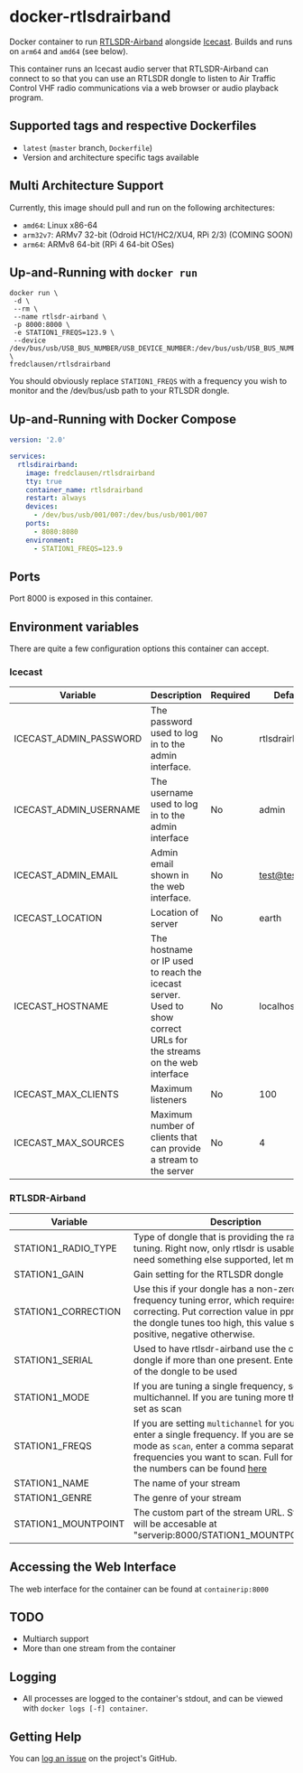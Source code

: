# docker-rtlsdrairband

Docker container to run [RTLSDR-Airband](https://github.com/szpajder/RTLSDR-Airband) alongside [Icecast](https://icecast.org). Builds and runs on `arm64` and `amd64` (see below).

This container runs an Icecast audio server that RTLSDR-Airband can connect to so that you can use an RTLSDR dongle to listen to Air Traffic Control VHF radio communications via a web browser or audio playback program.

## Supported tags and respective Dockerfiles

* `latest` (`master` branch, `Dockerfile`)
* Version and architecture specific tags available

## Multi Architecture Support

Currently, this image should pull and run on the following architectures:

* `amd64`: Linux x86-64
* `arm32v7`: ARMv7 32-bit (Odroid HC1/HC2/XU4, RPi 2/3) (COMING SOON)
* `arm64`: ARMv8 64-bit (RPi 4 64-bit OSes)

## Up-and-Running with `docker run`

```shell
docker run \
 -d \
 --rm \
 --name rtlsdr-airband \
 -p 8000:8000 \
 -e STATION1_FREQS=123.9 \
 --device /dev/bus/usb/USB_BUS_NUMBER/USB_DEVICE_NUMBER:/dev/bus/usb/USB_BUS_NUMBER/USB_DEVICE_NUMBER \
fredclausen/rtlsdrairband
```

You should obviously replace `STATION1_FREQS` with a frequency you wish to monitor and the /dev/bus/usb path to your RTLSDR dongle.

## Up-and-Running with Docker Compose

```yaml
version: '2.0'

services:
  rtlsdirairband:
    image: fredclausen/rtlsdrairband
    tty: true
    container_name: rtlsdrairband
    restart: always
    devices:
      - /dev/bus/usb/001/007:/dev/bus/usb/001/007
    ports:
      - 8080:8080
    environment:
      - STATION1_FREQS=123.9
```

## Ports

Port 8000 is exposed in this container.

## Environment variables

There are quite a few configuration options this container can accept. 

### Icecast

| Variable | Description | Required | Default |
|----------|-------------|---------|--------|
| ICECAST_ADMIN_PASSWORD | The password used to log in to the admin interface. | No | rtlsdrairband |
| ICECAST_ADMIN_USERNAME | The username used to log in to the admin interface | No | admin
| ICECAST_ADMIN_EMAIL | Admin email shown in the web interface. | No | test@test.com |
| ICECAST_LOCATION | Location of server | No | earth |
| ICECAST_HOSTNAME | The hostname or IP used to reach the icecast server. Used to show correct URLs for the streams on the web interface | No | localhost |
| ICECAST_MAX_CLIENTS | Maximum listeners | No | 100 |
| ICECAST_MAX_SOURCES | Maximum number of clients that can provide a stream to the server | No | 4 |

### RTLSDR-Airband

| Variable | Description | Required | Default |
|----------|-------------|---------|--------|
| STATION1_RADIO_TYPE | Type of dongle that is providing the radio tuning. Right now, only rtlsdr is usable. If you need something else supported, let me know | No | rtlsdr | 
| STATION1_GAIN | Gain setting for the RTLSDR dongle | No | 25 |
| STATION1_CORRECTION | Use this if your dongle has a non-zero frequency tuning error, which requires correcting. Put correction value in ppm here. If the dongle tunes too high, this value shall be positive, negative otherwise. | No | 0 |
| STATION1_SERIAL | Used to have rtlsdr-airband use the correct dongle if more than one present. Enter the serial of the dongle to be used | No | Unset |
| STATION1_MODE | If you are tuning a single frequency, set multichannel. If you are tuning more than one, set as scan | No | multichannel |
| STATION1_FREQS| If you are setting `multichannel` for your mode, enter a single frequency. If you are setting mode as `scan`, enter a comma separated list of frequencies you want to scan. Full formatting of the numbers can be found [here](https://github.com/szpajder/RTLSDR-Airband/wiki/Configuring-channels-for-multichannel-mode) | Yes | Unset |
| STATION1_NAME | The name of your stream | No | Tower |
| STATION1_GENRE | The genre of your stream | No | ATC |
| STATION1_MOUNTPOINT | The custom part of the stream URL. Streams will be accesable at "serverip:8000/STATION1_MOUNTPOINT.m3u" | No | GND.mp3 |

## Accessing the Web Interface

The web interface for the container can be found at `containerip:8000`

## TODO

* Multiarch support
* More than one stream from the container


## Logging

* All processes are logged to the container's stdout, and can be viewed with `docker logs [-f] container`.

## Getting Help

You can [log an issue](https://github.com/fredclausen/docker-rtlsdrairband/issues) on the project's GitHub.
